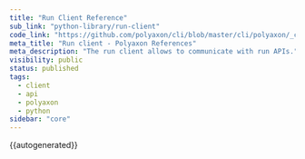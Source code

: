 ```yaml
---
title: "Run Client Reference"
sub_link: "python-library/run-client"
code_link: "https://github.com/polyaxon/cli/blob/master/cli/polyaxon/_client/run.py"
meta_title: "Run client - Polyaxon References"
meta_description: "The run client allows to communicate with run APIs."
visibility: public
status: published
tags:
  - client
  - api
  - polyaxon
  - python
sidebar: "core"
---
```


{{autogenerated}}
